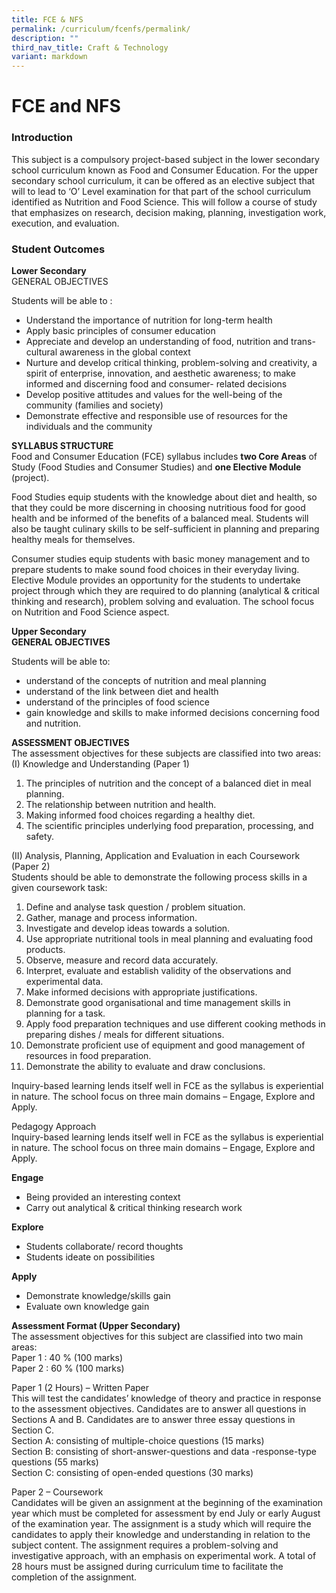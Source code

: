 ```yaml
---
title: FCE & NFS
permalink: /curriculum/fcenfs/permalink/
description: ""
third_nav_title: Craft & Technology
variant: markdown
---
```

FCE and NFS
===

### Introduction
This subject is a compulsory project-based subject in the lower secondary school curriculum known as Food and Consumer Education. For the upper secondary school curriculum, it can be offered as an elective subject that will to lead to ‘O’ Level examination for that part of the school curriculum identified as Nutrition and Food Science. This will follow a course of study that emphasizes on research, decision making, planning, investigation work, execution, and evaluation.


### Student Outcomes

**Lower Secondary**<br>
GENERAL OBJECTIVES

Students will be able to :
*  Understand the importance of nutrition for long-term health
*  Apply basic principles of consumer education
*  Appreciate and develop an understanding of food, nutrition and trans-cultural awareness in the global context
*  Nurture and develop critical thinking, problem-solving and creativity, a spirit of enterprise, innovation, and aesthetic awareness; to make informed and discerning food and consumer- related decisions
* Develop positive attitudes and values for the well-being of the community (families and society)
* Demonstrate effective and responsible use of resources for the individuals and the community<br>

**SYLLABUS STRUCTURE**<br>
 Food and Consumer Education (FCE) syllabus includes **two Core Areas** of Study (Food Studies and Consumer Studies) and **one Elective Module** (project). <br>

Food Studies equip students with the knowledge about diet and health, so that they could be more discerning in choosing nutritious food for good health and be informed of the benefits of a balanced meal. Students will also be taught culinary skills to be self-sufficient in planning and preparing healthy meals for themselves. <br>

Consumer studies equip students with basic money management and to prepare students to make sound food choices in their everyday living. <br>
Elective Module provides an opportunity for the students to undertake project through which they are required to do planning (analytical &amp; critical thinking and research), problem solving and evaluation. The school focus on Nutrition and Food Science aspect.


**Upper Secondary**<br>
**GENERAL OBJECTIVES**<br>

Students will be able to:
* understand of the concepts of nutrition and meal planning
* understand of the link between diet and health
* understand of the principles of food science
* gain knowledge and skills to make informed decisions concerning food and nutrition.

**ASSESSMENT OBJECTIVES**
<br> The assessment objectives for these subjects are classified into two areas:
<br> (I) Knowledge and Understanding (Paper 1)
1.  The principles of nutrition and the concept of a balanced diet in meal planning.
2.  The relationship between nutrition and health.
3.  Making informed food choices regarding a healthy diet.
4.  The scientific principles underlying food preparation, processing, and safety.

(II) Analysis, Planning, Application and Evaluation in each Coursework (Paper 2) 
<br> Students should be able to demonstrate the following process skills in a given coursework task: <br>
1. Define and analyse task question / problem situation.
2. Gather, manage and process information.
3. Investigate and develop ideas towards a solution.
4. Use appropriate nutritional tools in meal planning and evaluating food products.
5. Observe, measure and record data accurately.
6. Interpret, evaluate and establish validity of the observations and experimental data.
7. Make informed decisions with appropriate justifications.
8. Demonstrate good organisational and time management skills in planning for a task.
9. Apply food preparation techniques and use different cooking methods in preparing dishes / meals for different situations.
10. Demonstrate proficient use of equipment and good management of resources in food preparation.
11. Demonstrate the ability to evaluate and draw conclusions.

Inquiry-based learning lends itself well in FCE as the syllabus is experiential in nature. The school focus on three main domains – Engage, Explore and Apply.<br>

Pedagogy Approach<br>
Inquiry-based learning lends itself well in FCE as the syllabus is experiential in nature. The school focus on three main domains – Engage, Explore and Apply.<br>

**Engage**
* Being provided an interesting context
* Carry out analytical &amp; critical thinking research work

**Explore**
* Students collaborate/ record thoughts
* Students ideate on possibilities

**Apply**
* Demonstrate knowledge/skills gain
* Evaluate own knowledge gain<br>

**Assessment Format (Upper Secondary)**<br>
The assessment objectives for this subject are classified into two main areas:<br>
 Paper 1 : 40 % (100 marks)<br>
 Paper 2 : 60 % (100 marks)<br>

Paper 1 (2 Hours) – Written Paper<br>
 This will test the candidates’ knowledge of theory and practice in response to the assessment objectives. Candidates are to answer all questions in Sections A and B. Candidates are to answer three essay questions in Section C.<br>
Section A: consisting of multiple-choice questions (15 marks)<br>
Section B: consisting of short-answer-questions and data -response-type questions (55 marks)<br>
Section C: consisting of open-ended questions (30 marks)<br>

Paper 2 – Coursework<br>
Candidates will be given an assignment at the beginning of the examination year which must be completed for assessment by end July or early August of the examination year. The assignment is a study which will require the candidates to apply their knowledge and understanding in relation to the subject content. The assignment requires a problem-solving and investigative approach, with an emphasis on experimental work. A total of 28 hours must be assigned during curriculum time to facilitate the completion of the assignment.